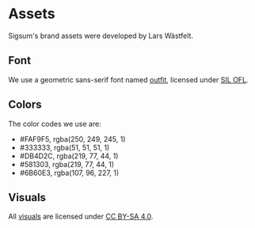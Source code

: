 # Assets

Sigsum's brand assets were developed by Lars Wästfelt.

## Font

We use a geometric sans-serif font named [outfit][], licensed under [SIL OFL][].

[outfit]: https://outfit.io/outfit-font
[SIL OFL]: https://github.com/Outfitio/Outfit-Fonts/blob/main/OFL.txt

## Colors

The color codes we use are:

  - \#FAF9F5, rgba(250, 249, 245, 1)
  - \#333333, rgba(51, 51, 51, 1)
  - \#DB4D2C, rgba(219, 77, 44, 1)
  - \#581303, rgba(219, 77, 44, 1)
  - \#6B60E3, rgba(107, 96, 227, 1)

## Visuals

All [visuals][] are licensed under [CC BY-SA 4.0][].

[CC BY-SA 4.0]: https://creativecommons.org/licenses/by-sa/4.0/
[visuals]: https://git.glasklar.is/sigsum/project/documentation/-/tree/main/assets
